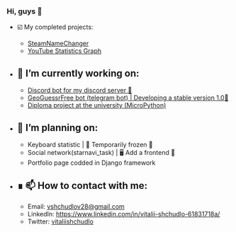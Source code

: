 ### Hi, guys 👋

- ☑️ My completed projects:
    - [SteamNameChanger](https://github.com/vitaliishchudlo/steam_name_changer)
    - [YouTube Statistics Graph](https://github.com/vitaliishchudlo/mediagroupukraine_test_task)


- 🔭 I’m currently working on: 
    -
  - [Discord bot for my discord server 🤖](https://github.com/vitaliishchudlo/discord_bot_wefi)
  - [GeoGuessrFree bot (telegram bot) | Developing a stable version 1.0🔋](https://github.com/vitaliishchudlo/geoguessr_bot)
  - [Diploma project at the university (MicroPython)](https://github.com/vitaliishchudlo/social_statistics)
   

- 📝 I’m planning on: 
    -
  - Keyboard statistic | 🧊 Temporarily frozen 🧊
  - Social network(starnavi_task) | 🖥 Add a frontend 🔄
  - Portfolio page codded in Django framework


- ∎ 📫 How to contact with me:
    -
  - Email: vshchudlov28@gmail.com
  - LinkedIn: https://www.linkedin.com/in/vitalii-shchudlo-61831718a/
  - Twitter: [vitaliishchudlo](https://twitter.com/VitaliiShchudlo)

<!--
- 🌱 I’m currently learning: 
- 👯 I’m looking to collaborate on 
- 🤔 I’m looking for help with 
- 💬 Ask me about 
- 😄 Pronouns: 
- ⚡ Fun fact: - 🌱 I’m currently learning: 
- 👯 I’m looking to collaborate on 
- 🤔 I’m looking for help with 
- 💬 Ask me about 
- 😄 Pronouns: 
- ⚡ Fun fact: 
